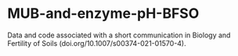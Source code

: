 # MUB-and-enzyme-pH-BFSO
Data and code associated with a short communication in Biology and Fertility of Soils (doi.org/10.1007/s00374-021-01570-4).
